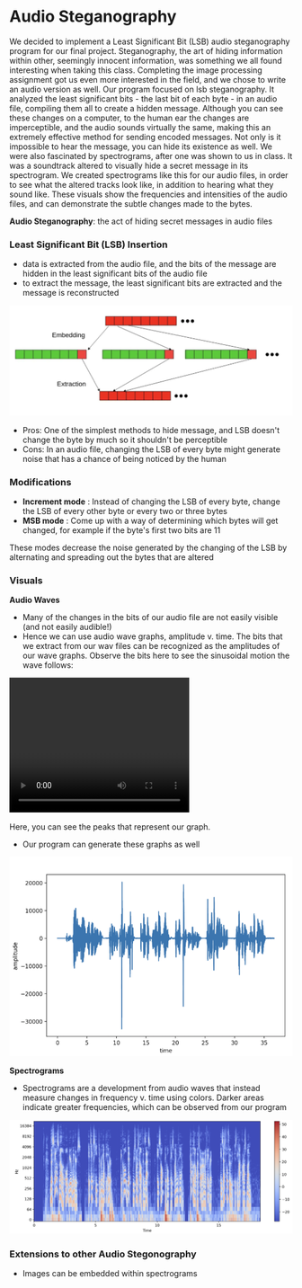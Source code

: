 # Audio Steganography

We decided to implement a Least Significant Bit (LSB) audio steganography program for our final project. Steganography, the art of hiding information within other, seemingly innocent information, was something we all found interesting when taking this class. Completing the image processing assignment got us even more interested in the field, and we chose to write an audio version as well. Our program focused on lsb steganography. It analyzed the least significant bits - the last bit of each byte - in an audio file, compiling them all to create a hidden message. Although you can see these changes on a computer, to the human ear the changes are imperceptible, and the audio sounds virtually the same, making this an extremely effective method for sending encoded messages. Not only is it impossible to hear the message, you can hide its existence as well. 
We were also fascinated by spectrograms, after one was shown to us in class. It was a soundtrack altered to visually hide a secret message in its spectrogram. We created spectrograms like this for our audio files, in order to see what the altered tracks look like, in addition to hearing what they sound like. These visuals show the frequencies and intensities of the audio files, and can demonstrate the subtle changes made to the bytes. 

**Audio Steganography**: the act of hiding secret messages in audio files

### Least Significant Bit (LSB) Insertion

* data is extracted from the audio file, and the bits of the message are hidden in the least significant bits of the audio file
* to extract the message, the least significant bits are extracted and the message is reconstructed

![Alt text](./LSBvisual.png "LSB visual")

* Pros: One of the simplest methods to hide message, and LSB doesn't change the byte by much so it shouldn't be perceptible
* Cons: In an audio file, changing the LSB of every byte might generate noise that has a chance of being noticed by the human

### Modifications

*  **Increment mode** : Instead of changing the LSB of every byte, change the LSB of every other byte or every two or three bytes
*  **MSB mode** : Come up with a way of determining which bytes will get changed, for example if the byte's first two bits are 11

These modes decrease the noise generated by the changing of the LSB by alternating and spreading out the bytes that are altered

### Visuals

**Audio Waves** 
* Many of the changes in the bits of our audio file are not easily visible (and not easily audible!)
* Hence we can use audio wave graphs, amplitude v. time. The bits that we extract from our wav files can be recognized as the amplitudes of our wave graphs. Observe the bits here to see the sinusoidal motion the wave follows: 

<video width="320" height="240" controls>
  <source src="wave_bits.mov" type="video/mov">
</video>

Here, you can see the peaks that represent our graph. 

* Our program can generate these graphs as well 

![Alt text](./audio_wave.png "Audio wave visual")

**Spectrograms** 
* Spectrograms are a development from audio waves  that instead measure changes in frequency v. time using colors. Darker areas indicate greater frequencies, which can be observed from our program 

![Alt text](./spectrogram.png "spectrogram visual")

### Extensions to other Audio Stegonography 

* Images can be embedded within spectrograms 






